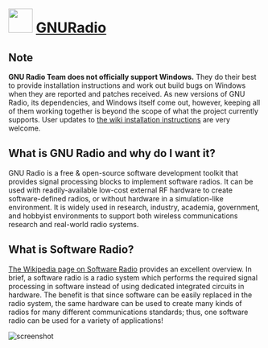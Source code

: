 ﻿# <img src="https://cdn.jsdelivr.net/gh/chtof/chocolatey-packages/automatic/gnuradio/gnuradio.png" width="48" height="48"/> [GNURadio](https://chocolatey.org/packages/gnuradio)

## Note
__GNU Radio Team does not officially support Windows.__ They do their best to provide installation instructions and work out build bugs on Windows when they are reported and patches received. As new versions of GNU Radio, its dependencies, and Windows itself come out, however, keeping all of them working together is beyond the scope of what the project currently supports. User updates to [the wiki installation instructions](https://wiki.gnuradio.org/index.php/InstallingGR#Windows) are very welcome.

## What is GNU Radio and why do I want it?
GNU Radio is a free & open-source software development toolkit that provides signal processing blocks to implement software radios. It can be used with readily-available low-cost external RF hardware to create software-defined radios, or without hardware in a simulation-like environment. It is widely used in research, industry, academia, government, and hobbyist environments to support both wireless communications research and real-world radio systems.

## What is Software Radio?
[The Wikipedia page on Software Radio](http://en.wikipedia.org/wiki/Software_radio) provides an excellent overview. In brief, a software radio is a radio system which performs the required signal processing in software instead of using dedicated integrated circuits in hardware. The benefit is that since software can be easily replaced in the radio system, the same hardware can be used to create many kinds of radios for many different communications standards; thus, one software radio can be used for a variety of applications!

![screenshot](https://cdn.jsdelivr.net/gh/chtof/chocolatey-packages/automatic/gnuradio/screenshot.png)